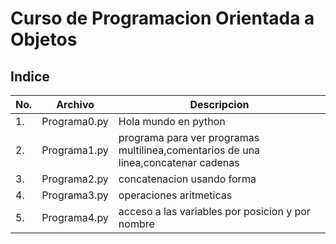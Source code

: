 # Curso de Programacion Orientada a Objetos

## Indice

|No.|Archivo|Descripcion|
|--|--|--|
|1.|Programa0.py|Hola mundo en python|
|2.|Programa1.py|programa para ver programas multilinea,comentarios de una linea,concatenar cadenas|
|3.|Programa2.py| concatenacion usando forma|
|4.|Programa3.py|operaciones aritmeticas|
|5.|Programa4.py|acceso a las variables por posicion y por nombre|
